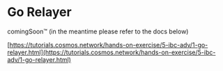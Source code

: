 # Go Relayer

comingSoon™ (in the meantime please refer to the docs below)

[https://tutorials.cosmos.network/hands-on-exercise/5-ibc-adv/1-go-relayer.html](https://tutorials.cosmos.network/hands-on-exercise/5-ibc-adv/1-go-relayer.html)
